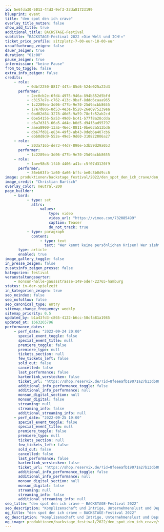 ```yaml
---
id: 5e6fda30-5013-44d3-9ef3-23da81723199
blueprint: event
title: "den spot den ich crave"
overlay_title_nutzen: false
show_add_title: true
additional_title: BACKSTAGE-Festival
subtitle: "BACKSTAGE-Festival 2022 »Die Welt und ICH!«"
ticket_price_profile: sitzplatz-7-00-eur-18-00-eur
urauffuehrung_zeigen: false
dauer_zeigen: true
duration: "01:00"
pause_zeigen: true
intermission: "keine Pause"
from_to_toggle: false
extra_info_zeigen: false
credits:
    - role:
          - 0dbf2250-8817-447a-85d6-524e025a22d3
      performer:
          - 2ec0cb2e-6fd4-4975-946a-894b352d5bfd
          - c3157e7e-c762-413c-9baf-8ddd6caaa965
          - 1c2289ea-3d06-477b-9e70-25d9acbb8655
          - 17e7d806-8d53-4e3e-b520-26e6975239ea
          - 0ad02d84-3278-46d5-9a59-78cfc52ab2cd
          - 6be54156-5a53-49d0-bc41-b77f8a28cdda
          - c6a7d313-66a5-4d4e-b0d5-d94f3ad95797
          - aaea8900-13a5-46ec-8811-0be63a513bd6
          - db67fd81-e834-49f3-ab43-0deb6a407cb6
          - ebb0d8d9-552e-49e5-9d60-310822006a27
    - role:
          - 203a716b-de73-44d7-890e-53b59d29a053
      performer:
          - 1c2289ea-3d06-477b-9e70-25d9acbb8655
    - role:
          - 1aee98d8-1f40-4406-a41c-c5f07d3120f9
      performer:
          - 36eb63fb-1a60-4a66-bffc-be0c3b0d9cc6
image: produktionen/backstage_festival/2022/den_spot_den_ich_crave/den_spot_den_ich_crave_backstage_01_c_christian_bartsch.jpeg
image_credit: "Christian Bartsch"
overlay_color: neutral-200
page_builder:
    - bard:
          - type: set
            attrs:
                values:
                    type: video
                    video_url: "https://vimeo.com/732085499"
                    caption: Teaser
                    do_not_track: true
          - type: paragraph
            content:
                - type: text
                  text: "Wer kennt keine persönlichen Krisen? Wer sieht sich ohne Wenn und Aber im Einklang mit der Gesellschaft? Wie viele sind beim Therapeuten!? Eine aufgeladene Stimmung in der Wohlstandswelt oder eben – frei nach Yücel – in der Bratwurstbude. Komplizenschaft und Intrige, Unternehmenslust und Depression, Ehrlichkeit und Lüge im würfelspielartigen Dauerwechsel. Auf dem Smartphone Kriegsbilder. Irgendwo dazwischen elf Aspiranten einer ungewissen Zukunft, verfolgt von Pflicht und Traum im unübersichtlichen Treiben ihrer Blasen. Was und wo sind die Quanten des Glücks?"
      type: article
      enabled: true
image_gallery_toggle: false
in_presse_zeigen: false
zusatsinfo_zeigen_presse: false
kategorien: festival
veranstaltungsoerter:
    - monsun-halle-gaussstrasse-149-oder-22765-hamburg
status: in-der-spielzeit
in_kategorien_zeigen: true
seo_noindex: false
seo_nofollow: false
seo_canonical_type: entry
sitemap_change_frequency: weekly
sitemap_priority: 0.5
updated_by: b1a43fd3-c865-4122-b6cc-50cfa81a1985
updated_at: 1663265796
performance_dates:
    - perf_date: "2022-09-24 20:00"
      special_event_toggle: false
      special_event_title: null
      premiere_toggle: false
      premiere_type: null
      tickets_section: null
      few_tickets_left: false
      sold_out: false
      cancelled: false
      last_performance: false
      kartenlink_verstecken: false
      ticket_url: "https://shop.reservix.de/?id=8feeeafb19071a27b13d5083379d95183e9ab490f2f135faf80b2fecfc1ba00f2aba7ad8945f4a4292549eb86feddc1b&vID=7337&eventGrpID=413225&eventID=1986162"
      additional_info_performance_toggle: false
      additional_info_performance: null
      monsun_digital_section: null
      monsun_digital: false
      streaming: null
      streaming_info: false
      additional_streaming_info: null
    - perf_date: "2022-09-25 19:00"
      special_event_toggle: false
      special_event_title: null
      premiere_toggle: false
      premiere_type: null
      tickets_section: null
      few_tickets_left: false
      sold_out: false
      cancelled: false
      last_performance: false
      kartenlink_verstecken: false
      ticket_url: "https://shop.reservix.de/?id=8feeeafb19071a27b13d5083379d95183e9ab490f2f135faf80b2fecfc1ba00f2aba7ad8945f4a4292549eb86feddc1b&vID=7337&eventGrpID=413225&eventID=1986163"
      additional_info_performance_toggle: false
      additional_info_performance: null
      monsun_digital_section: null
      monsun_digital: false
      streaming: null
      streaming_info: false
      additional_streaming_info: null
seo_title: "den spot den ich crave – BACKSTAGE-Festival 2022"
seo_description: "Komplizenschaft und Intrige, Unternehmenslust und Depression, Ehrlichkeit und Lüge im würfelspielartigen Dauerwechsel."
og_title: "den spot den ich crave – BACKSTAGE-Festival 2022"
og_description: "Komplizenschaft und Intrige, Unternehmenslust und Depression, Ehrlichkeit und Lüge im würfelspielartigen Dauerwechsel."
og_image: produktionen/backstage_festival/2022/den_spot_den_ich_crave/social_media_den_spot_den_ich_crave_backstage_c_christian_bartsch.jpg
---
```

